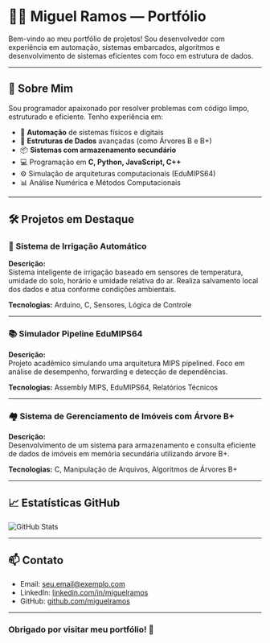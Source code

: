 # 👨‍💻 Miguel Ramos — Portfólio

Bem-vindo ao meu portfólio de projetos! Sou desenvolvedor com experiência em automação, sistemas embarcados, algoritmos e desenvolvimento de sistemas eficientes com foco em estrutura de dados.

---

## 🚀 Sobre Mim

Sou programador apaixonado por resolver problemas com código limpo, estruturado e eficiente. Tenho experiência em:

- 🔧 **Automação** de sistemas físicos e digitais  
- 🧠 **Estruturas de Dados** avançadas (como Árvores B e B+)
- 📦 **Sistemas com armazenamento secundário**
- 💻 Programação em **C, Python, JavaScript, C++**
- ⚙️ Simulação de arquiteturas computacionais (EduMIPS64)
- 📊 Análise Numérica e Métodos Computacionais

---

## 🛠️ Projetos em Destaque

### 🌱 Sistema de Irrigação Automático
**Descrição:**  
Sistema inteligente de irrigação baseado em sensores de temperatura, umidade do solo, horário e umidade relativa do ar. Realiza salvamento local dos dados e atua conforme condições ambientais.

**Tecnologias:** Arduino, C, Sensores, Lógica de Controle

---

### 📚 Simulador Pipeline EduMIPS64  
**Descrição:**  
Projeto acadêmico simulando uma arquitetura MIPS pipelined. Foco em análise de desempenho, forwarding e detecção de dependências.

**Tecnologias:** Assembly MIPS, EduMIPS64, Relatórios Técnicos

---

### 🏘️ Sistema de Gerenciamento de Imóveis com Árvore B+  
**Descrição:**  
Desenvolvimento de um sistema para armazenamento e consulta eficiente de dados de imóveis em memória secundária utilizando árvore B+.

**Tecnologias:** C, Manipulação de Arquivos, Algoritmos de Árvores B+

---

## 📈 Estatísticas GitHub

![GitHub Stats](https://github-readme-stats.vercel.app/api?username=miguelramos&show_icons=true&theme=default)

---

## 📫 Contato

- Email: [seu.email@exemplo.com](mailto:seu.email@exemplo.com)
- LinkedIn: [linkedin.com/in/miguelramos](https://linkedin.com/in/miguelramos)
- GitHub: [github.com/miguelramos](https://github.com/miguelramos)

---

### Obrigado por visitar meu portfólio! 🚀
